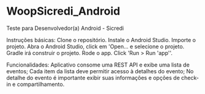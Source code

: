 # WoopSicredi_Android
Teste para Desenvolvedor(a) Android - Sicredi 

Instruções básicas:
Clone o repositório.
Instale o Android Studio.
Importe o projeto. Abra o Android Studio, click em 'Open... e selecione o projeto. Gradle irá construir o projeto.
Rode o app. Click 'Run > Run 'app''.

Funcionalidades:
Aplicativo consome uma REST API e exibe uma lista de eventos;
Cada item da lista deve permitir acesso à detalhes do evento;
No detalhe do evento é importante exibir suas informações e opções de check-in e compartilhamento.
